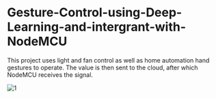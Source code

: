 # Gesture-Control-using-Deep-Learning-and-intergrant-with-NodeMCU
This project uses light and fan control as well as home automation hand gestures to operate. The value is then sent to the cloud, after which NodeMCU receives the signal.



![1](https://github.com/Hari-viki/Gesture-Control-using-Deep-Learning-and-intergrant-with-NodeMCU/assets/134045418/95f11517-a2cf-4536-8aa6-de87d11fd5e3)
